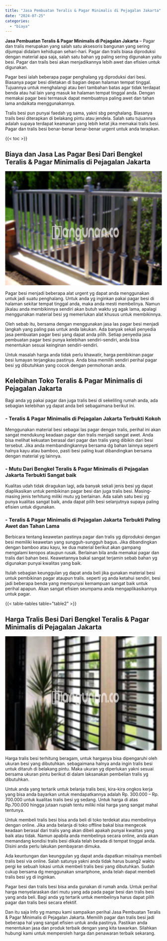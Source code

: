 ```yaml
---
title: "Jasa Pembuatan Teralis & Pagar Minimalis di Pejagalan Jakarta"
date: "2024-07-25"
categories: 
  - "biaya"
---
```


**Jasa Pembuatan Teralis & Pagar Minimalis di Pejagalan Jakarta** – Pagar dan tralis merupakan yang salah satu aksesoris bangunan yang sering dijumpai didalam kehidupan sehari-hari. Pagar dan trails biasa diproduksi dengan material apa saja, salah satu bahan yg paling sering digunakan yaitu besi. Pagar dan trails besi akan menjadikannya lebih awet dan efisien untuk digunakan.

Pagar besi ialah beberapa pagar penghalang yg diproduksi dari besi. Biasanya pagar besi diletakan di bagian depan halaman tempat tinggal. Tujuannya untuk menghalangi atau beri tambahan batas agar tidak terdapat benda atau hal lain yang masuk ke halaman tempat tinggal anda. Dengan memakai pagar besi termasuk dapat membuatnya paling awet dan tahan lama andaikata menggunakannya.

Tralis besi pun punyai faedah yg sama, yakni sbg penghalang. Biasanya trails besi diterapkan di belakang pintu atau jendela. Salah satu tujuannya adalah supaya terdapat keamanan yang lebih ketat jika memakai tralis besi. Pagar dan tralis besi benar-benar benar-benar urgent untuk anda terapkan.

{{< toc >}}

## Biaya dan Jasa Las Pagar Besi Dari Bengkel Teralis & Pagar Minimalis di Pejagalan Jakarta

![Jasa Pembuatan Teralis & Pagar Minimalis di Pejagalan Jakarta](/images/pagar-minimalis-murah-66.png)

Pagar besi menjadi beberapa alat urgent yg dapat anda menggunakan untuk jadi suatu penghalang. Untuk anda yg inginkan pakai pagar besi di halaman sekitar tempat tinggal anda, maka anda mesti membelinya. Namun jikalau anda membikinnya sendiri akan butuh waktu yg agak lama, apalagi menggunakan material besi yg memerlukan alat khusus untuk membikinnya.

Oleh sebab itu, bersama dengan menggunakan jasa las pagar besi menjadi langkah yang paling pas untuk anda lakukan. Ada banyak sekali penyedia jasa pembuatan pagar besi yang dapat anda pilih. Setiap penyedia jasa pembuatan pagar besi punya kelebihan sendiri-sendiri, anda bisa menentukan sesuai keinginan sendiri-sendiri.

Untuk masalah harga anda tidak perlu khawatir, harga pembikinan pagar besi lumayan terjangkau pastinya. Anda bisa memilih sendiri perihal pagar besi yg dibutuhkan yang cocok dengan permohonan anda.

## Kelebihan Toko Teralis & Pagar Minimalis di Pejagalan Jakarta

Bagi anda yg pakai pagar dan juga tralis besi di sekeliling rumah anda, ada sebagian kelebihan yg dapat anda beli sebagaimana berikut ini.

### \- Teralis & Pagar Minimalis di Pejagalan Jakarta Terbukti Kokoh

Menggunakan material besi sebagai las pagar dengan tralis, perihal ini akan sangat mendukung keadaan pagar dan tralis menjadi sangat awet. Anda bisa melihat kekuatan berasal dari pagar dan tralis yang dibikin dari besi tersebut. Jika anda membandingkannya bersama dg bahan lainnya seperti halnya kayu atau bamboo, pasti besi paling kuat dibandingkan bersama dengan material yg lainnya.

### \- Mutu Dari Bengkel Teralis & Pagar Minimalis di Pejagalan Jakarta Terbukti Sangat baik

Kualitas udah tidak diragukan lagi, ada banyak sekali jenis besi yg dapat diaplikasikan untuk pembikinan pagar besi dan juga tralis besi. Masing-masing jenis terhitung miliki mutu yg berlainan. Ada salah satu besi yg punya kualitas sangat baik, anda dapat pilih besi selanjutnya supaya paling efisien untuk digunakan.

### \- Teralis & Pagar Minimalis di Pejagalan Jakarta Terbukti Paling Awet dan Tahan Lama

Berbicara tentang keawetan pastinya pagar dan tralis yg diproduksi dengan besi memiliki keawetan yang sungguh-sungguh bagus. Jika dibandingkan dengan bamboo atau kayu, ke dua material berikut akan gampang mengalami keropos ataupun rusak. Berlainan bila anda memakai pagar dan tralis dari bahan besi. Keawetannya bakal sangat terjamin sebab bahan yg digunakan punyai kwalitas yang baik.

Itulah sebagian keunggulan yg dapat anda beli jika gunakan material besi untuk pembikinan pagar ataupun tralis. seperti yg anda ketahui sendiri, besi jadi beberapa benda yang mempunyai kemampuan sangat baik untuk perihal apapun. Akan sangat efisien seumpama anda mengaplikasikannya untuk pagar.

{{< table-tables table="table2" >}}

## Harga Tralis Besi Dari Bengkel Teralis & Pagar Minimalis di Pejagalan Jakarta

![Jasa Pembuatan Teralis & Pagar Minimalis di Pejagalan Jakarta](/images/teralis-minimalis-murah-24.png)

Harga tralis besi terhitung beragam, untuk harganya bisa dipengaruhi oleh ukuran besi yang dibutuhkan. sebagaimana halnya anda ingin tralis besi untuk ditaruh di belakang pintu. Maka ukuran yg diperlukan yakni sesuai bersama ukuran pintu berikut di dalam laksanakan pembelian tralis yg dibutuhkan.

Untuk anda yang tertarik untuk belanja tralis besi, kira-kira ongkos kerja yang bisa anda bayarkan untuk mendapatkannya adalah Rp. 300.000 – Rp. 700.000 untuk kualitas tralis besi yg sedang. Untuk harga di atas Rp.700.000 hingga jutaan rupiah tentu miliki nilai harga yang sangat mahal tentunya.

Untuk membeli tralis besi bisa anda beli di toko terdekat atau membelinya dengan online. Jika anda belanja di toko offline bakal bisa mengecek keadaan berasal dari tralis yang akan dibeli apakah punyai kwalitas yang baik atau tidak. Namun apabila anda membelinya secara online, anda akan memandang kondisi tralis besi dikala telah berada di tempat tinggal anda. Disini anda perlu lakukan pembayaran dimuka.

Ada keuntungan dan keunggulan yg dapat anda dapatkan misalnya membeli tralis besi via online. Salah satunya yakni anda tidak harus buang2 waktu pergi ke sebuah lokasi untuk membeli tralis besi yang dibutuhkan. Sudah cukup bersama dg menggunakan smartphone, anda telah dapat membeli tralis besi yg di inginkan.

Pagar besi dan tralis besi bisa anda gunakan di rumah anda. Untuk perihal harga menyelaraskan dari mutu yang ada pada pagar besi dan tralis besi yang anda beli. Bagi anda yg tertarik untuk membelinya harus dapat pilih pagar dan tralis besi secara efektif.

Dan itu saja Info yg mampu kami sampaikan perihal Jasa Pembuatan Teralis & Pagar Minimalis di Pejagalan Jakarta. Memilih pagar dan tralis besi jadi beberapa hal yang sangat efisien untuk anda pastinya. Pastikan anda menentukan jasa dan produk terbaik dengan yang kita tawarkan. Silahkan hubungi kami untuk memperoleh harga dan penawaran terbaik sekarang.
